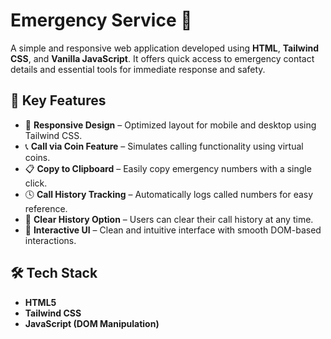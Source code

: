 # Emergency Service 🚨

A simple and responsive web application developed using **HTML**, **Tailwind CSS**, and **Vanilla JavaScript**. It offers quick access to emergency contact details and essential tools for immediate response and safety.

## 📖 Key Features

- 📱 **Responsive Design** – Optimized layout for mobile and desktop using Tailwind CSS.
- 📞 **Call via Coin Feature** – Simulates calling functionality using virtual coins.
- 📋 **Copy to Clipboard** – Easily copy emergency numbers with a single click.
- 🕓 **Call History Tracking** – Automatically logs called numbers for easy reference.
- 🧹 **Clear History Option** – Users can clear their call history at any time.
- 🧠 **Interactive UI** – Clean and intuitive interface with smooth DOM-based interactions.

## 🛠️ Tech Stack

- **HTML5**
- **Tailwind CSS**
- **JavaScript (DOM Manipulation)**

